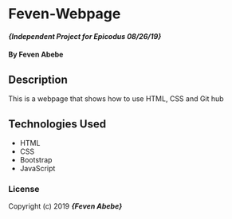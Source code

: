 # Feven-Webpage

#### _{Independent Project for Epicodus 08/26/19}_

#### By Feven Abebe

## Description

This is a webpage that shows how to use HTML, CSS and Git hub

## Technologies Used

* HTML
* CSS
* Bootstrap
* JavaScript

### License

Copyright (c) 2019 **_{Feven Abebe}_**
